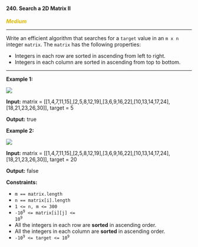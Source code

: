 #### 240. Search a 2D Matrix II

<span style="color:#deb800">***Medium***</span>
___

Write an efficient algorithm that searches for a `target` value in an `m x n` integer `matrix`. The `matrix` has the following properties:

*   Integers in each row are sorted in ascending from left to right.
*   Integers in each column are sorted in ascending from top to bottom.
___

**Example 1:**

![](https://assets.leetcode.com/uploads/2020/11/24/searchgrid2.jpg)

**Input:** matrix = [[1,4,7,11,15],[2,5,8,12,19],[3,6,9,16,22],[10,13,14,17,24],[18,21,23,26,30]], target = 5

**Output:** true 

**Example 2:**

![](https://assets.leetcode.com/uploads/2020/11/24/searchgrid.jpg)

**Input:** matrix = [[1,4,7,11,15],[2,5,8,12,19],[3,6,9,16,22],[10,13,14,17,24],[18,21,23,26,30]], target = 20

**Output:** false 

**Constraints:**

*   `m == matrix.length`
*   `n == matrix[i].length`
*   `1 <= n, m <= 300`
*   <code>-10<sup>9</sup> <= matrix[i][j] <= 10<sup>9</sup></code>
*   All the integers in each row are **sorted** in ascending order.
*   All the integers in each column are **sorted** in ascending order.
*   <code>-10<sup>9</sup> <= target <= 10<sup>9</sup></code>